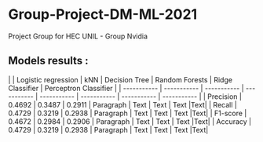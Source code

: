 # Group-Project-DM-ML-2021
Project Group for HEC UNIL - Group Nvidia


## Models results :

|             | Logistic regression |  	kNN |	Decision Tree  | Random Forests | Ridge Classifier   | Perceptron Classifier |
| ----------- | ----------- | ----------- | ----------- | -----------   | ----------- | ----------- | ----------- |
| Precision 	 | 0.4692      | 0.3487      | 0.2911       | Paragraph   | Text        | Text | Text |Text|
| Recall   | 0.4729        | 0.3219   | 0.2938        | Paragraph   | Text        | Text | Text |Text|
| F1-score    | 0.4672        | 0.2984   | 0.2906        | Paragraph   | Text        | Text | Text |Text|
| Accuracy   | 0.4729        | 0.3219   | 0.2938        | Paragraph   | Text        | Text | Text |Text|

 					
					
